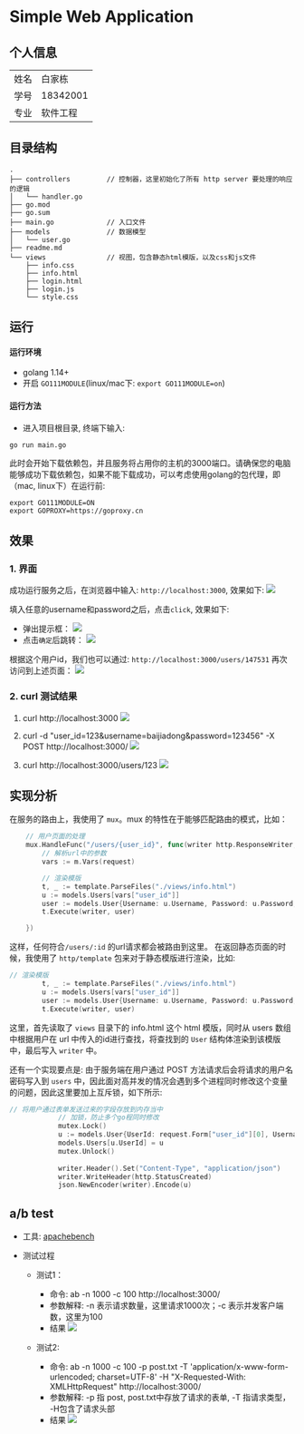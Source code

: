 # Simple Web Application

## 个人信息

|      |          |
| ---- | -------- |
| 姓名 | 白家栋   |
| 学号 | 18342001 |
| 专业 | 软件工程 |

## 目录结构

```
.
├── controllers         // 控制器，这里初始化了所有 http server 要处理的响应的逻辑
│   └── handler.go
├── go.mod
├── go.sum
├── main.go             // 入口文件
├── models              // 数据模型
│   └── user.go
├── readme.md           
└── views               // 视图，包含静态html模版，以及css和js文件
    ├── info.css
    ├── info.html
    ├── login.html
    ├── login.js
    └── style.css

```

## 运行
#### 运行环境
- golang 1.14+
- 开启 `GO111MODULE`(linux/mac下: `export GO111MODULE=on`)

#### 运行方法
- 进入项目根目录, 终端下输入:
```
go run main.go
```
此时会开始下载依赖包，并且服务将占用你的主机的3000端口。请确保您的电脑能够成功下载依赖包，如果不能下载成功，可以考虑使用golang的包代理，即（mac, linux下）在运行前:
```
export GO111MODULE=ON
export GOPROXY=https://goproxy.cn
```

## 效果

### 1. 界面
成功运行服务之后，在浏览器中输入: `http://localhost:3000`, 效果如下:
![](https://tva1.sinaimg.cn/large/0081Kckwgy1gktc1z3pcjj31cx0u0auk.jpg)

填入任意的username和password之后，点击`click`, 效果如下:
- 弹出提示框：
![](https://tva1.sinaimg.cn/large/0081Kckwgy1gktc53zjlyj31cx0u0x0l.jpg)
- 点击`确定`后跳转：
![](https://tva1.sinaimg.cn/large/0081Kckwgy1gktc66cjclj31cx0u07p7.jpg)

根据这个用户id，我们也可以通过: `http://localhost:3000/users/147531` 再次访问到上述页面：
![](https://tva1.sinaimg.cn/large/0081Kckwgy1gktc66cjclj31cx0u07p7.jpg)

### 2. curl 测试结果
1. curl http://localhost:3000
![](https://tva1.sinaimg.cn/large/0081Kckwgy1gktcy3gwubj31r20u0x2a.jpg)

2. curl -d "user_id=123&username=baijiadong&password=123456" -X POST http://localhost:3000/
![](https://tva1.sinaimg.cn/large/0081Kckwgy1gktcth17tij31r20u07lp.jpg)

3. curl http://localhost:3000/users/123
![](https://tva1.sinaimg.cn/large/0081Kckwgy1gktd0n2jsyj31r20u0qmr.jpg)

## 实现分析
在服务的路由上，我使用了 `mux`。mux 的特性在于能够匹配路由的模式，比如：
```go
	// 用户页面的处理
	mux.HandleFunc("/users/{user_id}", func(writer http.ResponseWriter, request *http.Request) {
		// 解析url中的参数
		vars := m.Vars(request)

		// 渲染模版
		t, _ := template.ParseFiles("./views/info.html")
		u := models.Users[vars["user_id"]]
		user := models.User{Username: u.Username, Password: u.Password, UserId: u.UserId}
		t.Execute(writer, user)

	})
```
这样，任何符合`/users/:id` 的url请求都会被路由到这里。
在返回静态页面的时候，我使用了 `http/template` 包来对于静态模版进行渲染，比如:
```go
// 渲染模版
		t, _ := template.ParseFiles("./views/info.html")
		u := models.Users[vars["user_id"]]
		user := models.User{Username: u.Username, Password: u.Password, UserId: u.UserId}
		t.Execute(writer, user)
```
这里，首先读取了 `views` 目录下的 info.html 这个 html 模版，同时从 users 数组中根据用户在 url 中传入的id进行查找，将查找到的 `User` 结构体渲染到该模版中，最后写入 `writer` 中。

还有一个实现要点是: 由于服务端在用户通过 POST 方法请求后会将请求的用户名密码写入到 `users` 中，因此面对高并发的情况会遇到多个进程同时修改这个变量的问题，因此这里要加上互斥锁，如下所示:
```go
// 将用户通过表单发送过来的字段存放到内存当中
			// 加锁，防止多个go程同时修改
			mutex.Lock()
			u := models.User{UserId: request.Form["user_id"][0], Username: request.Form["username"][0], Password: request.Form["password"][0]}
			models.Users[u.UserId] = u
			mutex.Unlock()
			
			writer.Header().Set("Content-Type", "application/json")
			writer.WriteHeader(http.StatusCreated)
			json.NewEncoder(writer).Encode(u)
```
## a/b test
- 工具: [apachebench](http://httpd.apache.org/download.cgi#apache24)

- 测试过程
  - 测试1：
    - 命令: ab -n 1000 -c 100 http://localhost:3000/
    - 参数解释: -n 表示请求数量，这里请求1000次；-c 表示并发客户端数，这里为100
    - 结果
      ![](https://tva1.sinaimg.cn/large/0081Kckwgy1gktds53lrjj31b90u01kx.jpg)
      
  - 测试2:
    - 命令: ab -n 1000 -c 100 -p post.txt  -T 'application/x-www-form-urlencoded; charset=UTF-8' -H "X-Requested-With: XMLHttpRequest"  http://localhost:3000/
    - 参数解释: -p 指 post, post.txt中存放了请求的表单, -T 指请求类型， -H包含了请求头部
    - 结果
    ![](https://tva1.sinaimg.cn/large/0081Kckwgy1gktff6cgcqj31gk0u0qtg.jpg)